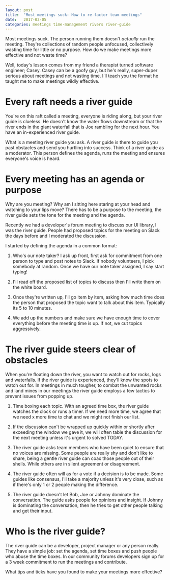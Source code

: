 ```yaml
---
layout: post
title:  "Most meetings suck: How to re-factor team meetings"
date:   2017-02-05
categories: meetings time-management rivers river-guide
---
```


Most meetings suck. The person running them doesn't *actually* run the meeting. They're collections of random people unfocused, collectively wasting time for little or no purpose. How do we make meetings more effective and not waste time?

Well, today's lesson comes from my friend a therapist turned software engineer; Casey. Casey can be a goofy guy, but he's really, super-duper serious about meetings and not wasting time. I'll teach you the format he taught me to make meetings wildly effective.

# Every raft needs a river guide

You're on this raft called a meeting, everyone is riding along, but your river guide is clueless. He doesn't know the water flows downstream or that the river ends in the giant waterfall that is Joe rambling for the next hour. You have an in-experienced river guide.

What is a meeting river guide you ask. A river guide is there to guide you past obstacles and send you hurtling into success. Think of a river guide as a moderator. This person defines the agenda, runs the meeting and ensures everyone's voice is heard.

# Every meeting has an agenda or purpose

Why are you meeting? Why am I sitting here staring at your head and watching to your lips move? There has to be a purpose to the meeting, the river guide sets the tone for the meeting and the agenda.

Recently we had a developer's forum meeting to discuss our UI library, I was the river guide. People had proposed topics for the meeting on Slack the days before and I moderated the discussion.

I started by defining the agenda in a common format:

1. Who's our note taker? I ask up front, first ask for commitment from one person to type and post notes to Slack. If nobody volunteers, I pick somebody at random. Once we have our note taker assigned, I say start typing!

2. I'll read off the proposed list of topics to discuss then I'll write them on the white board.

3. Once they're written up, I'll go item by item, asking how much time does the person that proposed the topic want to talk about this item. Typically its 5 to 10 minutes.

4. We add up the numbers and make sure we have enough time to cover everything before the meeting time is up. If not, we cut topics aggressively.

# The river guide steers clear of obstacles

When you're floating down the river, you want to watch out for rocks, logs and waterfalls. If the river guide is experienced, they'll know the spots to watch out for. In meetings in much tougher, to combat the unwanted rocks and land mines in our meetings the river guide employs a few tactics to prevent issues from popping up.

1. Time boxing each topic. With an agreed time box, the river guide watches the clock or runs a timer. If we need more time, we agree that we need x more time to chat and we might not finish our list.

2. If the discussion can't be wrapped up quickly within or shortly after exceeding the window we gave it, we will often table the discussion for the next meeting unless it's urgent to solved TODAY.

3. The river guide asks team members who have been quiet to ensure that no voices are missing. Some people are really shy and don't like to share, being a gentle river guide can coax those people out of their shells. While others are in silent agreement or disagreement.

4. The river guide often will as for a vote if a decision is to be made. Some guides like consensus, I'll take a majority unless it's very close, such as if there's only 1 or 2 people making the difference.

5. The river guide doesn't let Bob, Joe or Johnny dominate the conversation. The guide asks people for opinions and insight. If Johnny is dominating the conversation, then he tries to get other people talking and get their input.

# Who is the river guide?

The river guide can be a developer, project manager or any person really. They have a simple job: set the agenda, set time boxes and push people who abuse the time boxes. In our community forums developers sign up for a 3 week commitment to run the meetings and contribute.

What tips and ticks have you found to make your meetings more effective?
